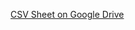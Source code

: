[CSV Sheet on Google Drive](https://drive.google.com/file/d/1NyBhnTVVwWBblfeA_bifGR9DHuYpaGXu/view?usp=sharing)
